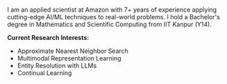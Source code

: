 \
I am an applied scientist at Amazon with 7+ years of experience applying cutting-edge AI/ML techniques to real-world problems. I hold a Bachelor's degree in Mathematics and Scientific Computing from IIT Kanpur (Y14).

**Current Research Interests:**
- Approximate Nearest Neighbor Search
- Multimodal Representation Learning
- Entity Resolution with LLMs
- Continual Learning